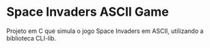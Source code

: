 # Space Invaders ASCII Game
Projeto em C que simula o jogo Space Invaders em ASCII, utilizando a biblioteca CLI-lib.